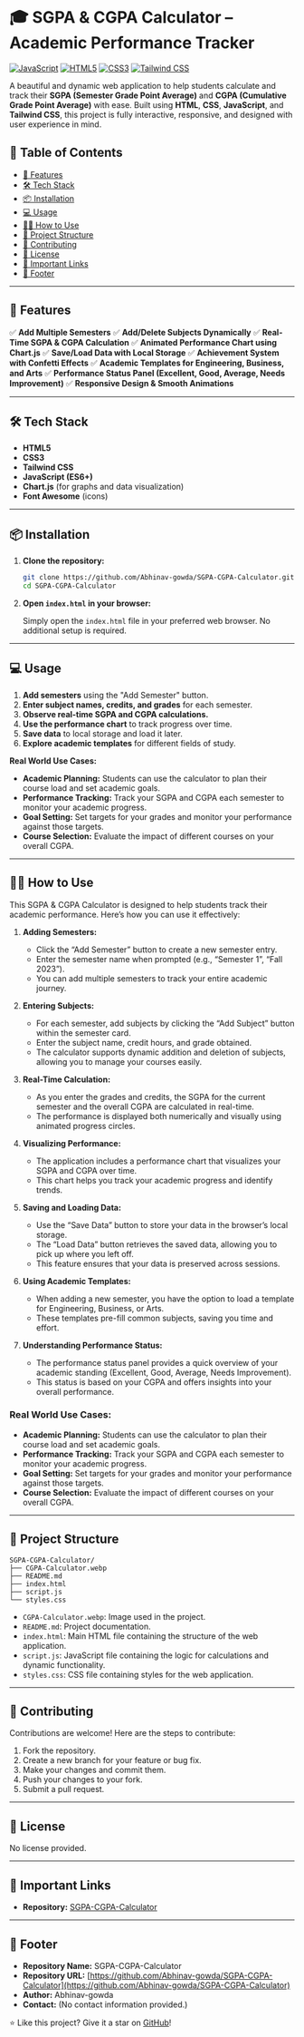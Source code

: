 # 🎓 SGPA & CGPA Calculator – Academic Performance Tracker

[![JavaScript](https://img.shields.io/badge/JavaScript-F7DF1E?style=for-the-badge&logo=javascript&logoColor=black)]()
[![HTML5](https://img.shields.io/badge/HTML5-E34F26?style=for-the-badge&logo=html5&logoColor=white)]()
[![CSS3](https://img.shields.io/badge/CSS3-1572B6?style=for-the-badge&logo=css3&logoColor=white)]()
[![Tailwind CSS](https://img.shields.io/badge/Tailwind_CSS-38B2AC?style=for-the-badge&logo=tailwind-css&logoColor=white)]()

A beautiful and dynamic web application to help students calculate and track their **SGPA (Semester Grade Point Average)** and **CGPA (Cumulative Grade Point Average)** with ease. Built using **HTML**, **CSS**, **JavaScript**, and **Tailwind CSS**, this project is fully interactive, responsive, and designed with user experience in mind.

## 📑 Table of Contents
- [🚀 Features](#-features)
- [🛠️ Tech Stack](#️-tech-stack)
- [📦 Installation](#-installation)
- [💻 Usage](#-usage)
- [🧑‍🏫 How to Use](#️-how-to-use)
- [📂 Project Structure](#-project-structure)
- [🤝 Contributing](#-contributing)
- [📜 License](#-license)
- [🔗 Important Links](#-important-links)
- [📝 Footer](#-footer)

---

## 🚀 Features

✅ **Add Multiple Semesters**
✅ **Add/Delete Subjects Dynamically**
✅ **Real-Time SGPA & CGPA Calculation**
✅ **Animated Performance Chart using Chart.js**
✅ **Save/Load Data with Local Storage**
✅ **Achievement System with Confetti Effects**
✅ **Academic Templates for Engineering, Business, and Arts**
✅ **Performance Status Panel (Excellent, Good, Average, Needs Improvement)**
✅ **Responsive Design & Smooth Animations**

---

## 🛠️ Tech Stack

- **HTML5**
- **CSS3**
- **Tailwind CSS**
- **JavaScript (ES6+)**
- **Chart.js** (for graphs and data visualization)
- **Font Awesome** (icons)

---

## 📦 Installation

1.  **Clone the repository:**

    ```bash
    git clone https://github.com/Abhinav-gowda/SGPA-CGPA-Calculator.git
    cd SGPA-CGPA-Calculator
    ```

2.  **Open `index.html` in your browser:**

    Simply open the `index.html` file in your preferred web browser. No additional setup is required.

---

## 💻 Usage

1.  **Add semesters** using the "Add Semester" button.
2.  **Enter subject names, credits, and grades** for each semester.
3.  **Observe real-time SGPA and CGPA calculations.**
4.  **Use the performance chart** to track progress over time.
5.  **Save data** to local storage and load it later.
6.  **Explore academic templates** for different fields of study.

**Real World Use Cases:**

*   **Academic Planning:** Students can use the calculator to plan their course load and set academic goals.
*   **Performance Tracking:** Track your SGPA and CGPA each semester to monitor your academic progress.
*   **Goal Setting:** Set targets for your grades and monitor your performance against those targets.
*   **Course Selection:** Evaluate the impact of different courses on your overall CGPA.

---
## 🧑‍🏫 How to Use

This SGPA & CGPA Calculator is designed to help students track their academic performance. Here’s how you can use it effectively:

1.  **Adding Semesters:**

    *   Click the “Add Semester” button to create a new semester entry.
    *   Enter the semester name when prompted (e.g., “Semester 1”, “Fall 2023”).
    *   You can add multiple semesters to track your entire academic journey.

2.  **Entering Subjects:**

    *   For each semester, add subjects by clicking the “Add Subject” button within the semester card.
    *   Enter the subject name, credit hours, and grade obtained.
    *   The calculator supports dynamic addition and deletion of subjects, allowing you to manage your courses easily.

3.  **Real-Time Calculation:**

    *   As you enter the grades and credits, the SGPA for the current semester and the overall CGPA are calculated in real-time.
    *   The performance is displayed both numerically and visually using animated progress circles.

4.  **Visualizing Performance:**

    *   The application includes a performance chart that visualizes your SGPA and CGPA over time.
    *   This chart helps you track your academic progress and identify trends.

5.  **Saving and Loading Data:**

    *   Use the “Save Data” button to store your data in the browser’s local storage.
    *   The “Load Data” button retrieves the saved data, allowing you to pick up where you left off.
    *   This feature ensures that your data is preserved across sessions.

6.  **Using Academic Templates:**

    *   When adding a new semester, you have the option to load a template for Engineering, Business, or Arts.
    *   These templates pre-fill common subjects, saving you time and effort.

7.  **Understanding Performance Status:**

    *   The performance status panel provides a quick overview of your academic standing (Excellent, Good, Average, Needs Improvement).
    *   This status is based on your CGPA and offers insights into your overall performance.

### Real World Use Cases:

*   **Academic Planning:** Students can use the calculator to plan their course load and set academic goals.
*   **Performance Tracking:** Track your SGPA and CGPA each semester to monitor your academic progress.
*   **Goal Setting:** Set targets for your grades and monitor your performance against those targets.
*   **Course Selection:** Evaluate the impact of different courses on your overall CGPA.

---

## 📂 Project Structure

```
SGPA-CGPA-Calculator/
├── CGPA-Calculator.webp
├── README.md
├── index.html
├── script.js
└── styles.css
```

*   `CGPA-Calculator.webp`: Image used in the project.
*   `README.md`: Project documentation.
*   `index.html`: Main HTML file containing the structure of the web application.
*   `script.js`: JavaScript file containing the logic for calculations and dynamic functionality.
*   `styles.css`: CSS file containing styles for the web application.

---

## 🤝 Contributing

Contributions are welcome! Here are the steps to contribute:

1.  Fork the repository.
2.  Create a new branch for your feature or bug fix.
3.  Make your changes and commit them.
4.  Push your changes to your fork.
5.  Submit a pull request.

---

## 📜 License

No license provided.

---

## 🔗 Important Links

*   **Repository:** [SGPA-CGPA-Calculator](https://github.com/Abhinav-gowda/SGPA-CGPA-Calculator)


---

## 📝 Footer

*   **Repository Name:** SGPA-CGPA-Calculator
*   **Repository URL:** [https://github.com/Abhinav-gowda/SGPA-CGPA-Calculator](https://github.com/Abhinav-gowda/SGPA-CGPA-Calculator)
*   **Author:** Abhinav-gowda
*   **Contact:** (No contact information provided.)


⭐️ Like this project? Give it a star on [GitHub](https://github.com/Abhinav-gowda/SGPA-CGPA-Calculator)!
